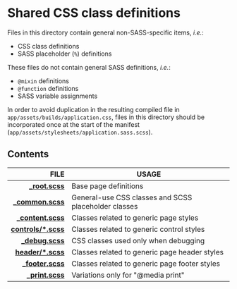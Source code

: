 # Shared CSS class definitions

Files in this directory contain general non-SASS-specific items, _i.e._:
* CSS class definitions
* SASS placeholder (`%`) definitions

These files do not contain general SASS definitions, _i.e._:
* `@mixin` definitions
* `@function` definitions
* SASS variable assignments

In order to avoid duplication in the resulting compiled file in
`app/assets/builds/application.css`,
files in this directory should be incorporated once at the start of the
manifest (`app/assets/stylesheets/application.sass.scss`).

## Contents

|                                       FILE | USAGE                                                |
|-------------------------------------------:|------------------------------------------------------|
|               **[_root.scss](_root.scss)** | Base page definitions                                |
|           **[_common.scss](_common.scss)** | General-use CSS classes and SCSS placeholder classes |
|         **[_content.scss](_content.scss)** | Classes related to generic page styles               |
| **[controls/*.scss](controls/index.scss)** | Classes related to generic control styles            |
|             **[_debug.scss](_debug.scss)** | CSS classes used only when debugging                 |
|     **[header/*.scss](header/index.scss)** | Classes related to generic page header styles        |
|           **[_footer.scss](_footer.scss)** | Classes related to generic page footer styles        |
|             **[_print.scss](_print.scss)** | Variations only for "@media print"                   |

<!--========================================================================-->
